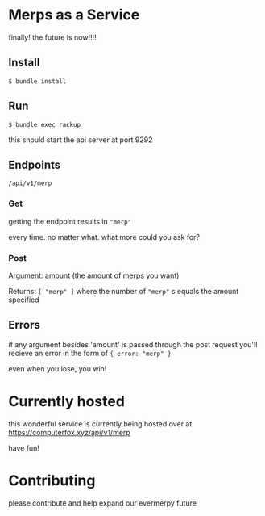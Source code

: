 # Merps as a Service

finally! the future is now!!!!

## Install

`$ bundle install`

## Run

`$ bundle exec rackup`

this should start the api server at port 9292


## Endpoints

`/api/v1/merp`

### Get

getting the endpoint results in `"merp"`

every time. no matter what.  what more could you ask for?

### Post

Argument: amount (the amount of merps you want)

Returns: `[ "merp" ]` where the number of `"merp"` s equals the amount specified


## Errors

if any argument besides 'amount' is passed through the post request you'll recieve an error in the form of `{ error: "merp" }`

even when you lose, you win!


# Currently hosted

this wonderful service is currently being hosted over at https://computerfox.xyz/api/v1/merp

have fun!


# Contributing

please contribute and help expand our evermerpy future
